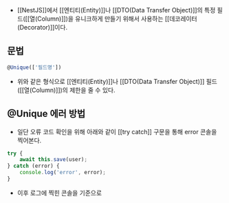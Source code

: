 - [[NestJS]]에서 [[엔티티(Entity)]]나 [[DTO(Data Transfer Object)]]의 특정 필드([[열(Column)]])을 유니크하게 만들기 위해서 사용하는 [[데코레이터(Decorator)]]이다.


## 문법

```ts
@Unique(['필드명'])
```

- 위와 같은 형식으로  [[엔티티(Entity)]]나 [[DTO(Data Transfer Object)]] 필드([[열(Column)]])의 제한을 줄 수 있다.


## @Unique 에러 방법

- 일단 오류 코드 확인을 위해 아래와 같이 [[try catch]] 구문을 통해 error 콘솔을 찍어본다.

```ts
try {  
    await this.save(user);  
} catch (error) {  
    console.log('error', error);  
}
```

- 이후 로그에 찍힌 콘솔을 기준으로